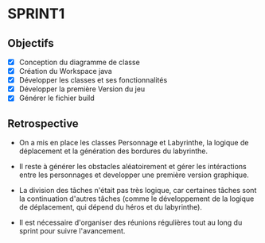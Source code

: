 # SPRINT1

## Objectifs

- [X]  Conception du diagramme de classe 
- [X]  Création du Workspace java
- [X]  Développer les classes et ses fonctionnalités
- [X]  Développer la première Version du jeu 
- [X]  Générer le fichier build  

## Retrospective

- On a mis en place les classes Personnage et Labyrinthe, la logique de déplacement et la génération des bordures du labyrinthe.

- Il reste à générer les obstacles aléatoirement et gérer les intéractions entre les personnages et developper une première version graphique. 


- La division des tâches n'était pas très logique, car certaines tâches sont la continuation d'autres tâches (comme le développement de la logique de déplacement, qui dépend du héros et du labyrinthe). 

- Il est nécessaire d'organiser des réunions régulières tout au long du sprint pour suivre l'avancement.

